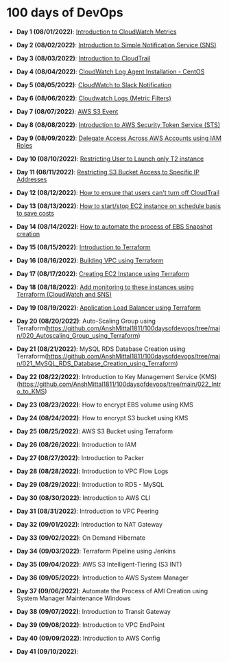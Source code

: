 # 100 days of DevOps

* **Day 1 (08/01/2022)**: [Introduction to CloudWatch Metrics](https://github.com/AnshMittal1811/100daysofdevops/tree/main/001_Intro_to_CloudWatch_Metrics)

* **Day 2 (08/02/2022)**: [Introduction to Simple Notification Service (SNS)](https://github.com/AnshMittal1811/100daysofdevops/tree/main/002_Intro_to_SNS)

* **Day 3 (08/03/2022)**: [Introduction to CloudTrail](https://github.com/AnshMittal1811/100daysofdevops/tree/main/003_Intro_to_CloudTrail)

* **Day 4 (08/04/2022)**: [CloudWatch Log Agent Installation - CentOS](https://github.com/AnshMittal1811/100daysofdevops/tree/main/004_CloudWatch_Log_Agent_Installation)

* **Day 5 (08/05/2022)**: [CloudWatch to Slack Notification](https://github.com/AnshMittal1811/100daysofdevops/tree/main/005_CloudWatch2Slack_Notification)

* **Day 6 (08/06/2022)**: [Cloudwatch Logs (Metric Filters)](https://github.com/AnshMittal1811/100daysofdevops/tree/main/006_CloudWatch_Logs_Metric_Filters)

* **Day 7 (08/07/2022)**: [AWS S3 Event](https://github.com/AnshMittal1811/100daysofdevops/tree/main/007_AWS_S3_Event)

* **Day 8 (08/08/2022)**: [Introduction to AWS Security Token Service (STS)](https://github.com/AnshMittal1811/100daysofdevops/tree/main/008_Intro_to_AWS_STS)

* **Day 9 (08/09/2022)**: [Delegate Access Across AWS Accounts using IAM Roles](https://github.com/AnshMittal1811/100daysofdevops/tree/main/009_Delegate_Access_across_AWS_Acc_using_IAM_roles)

* **Day 10 (08/10/2022)**: [Restricting User to Launch only T2 instance](https://github.com/AnshMittal1811/100daysofdevops/tree/main/010_Restricting_user_launch_only_t2_instance)

* **Day 11 (08/11/2022)**: [Restricting S3 Bucket Access to Specific IP Addresses](https://github.com/AnshMittal1811/100daysofdevops/tree/main/011_Restricting_S3_bucket_Access_to_Specific_IP_address)

* **Day 12 (08/12/2022)**: [How to ensure that users can't turn off CloudTrail](https://github.com/AnshMittal1811/100daysofdevops/tree/main/012_Ensuring_Users_Cant_Turn_Off_CloudTrail)

* **Day 13 (08/13/2022)**: [How to start/stop EC2 instance on schedule basis to save costs](https://github.com/AnshMittal1811/100daysofdevops/tree/main/013_Starting_Stopping_EC2_instance_scheduled)

* **Day 14 (08/14/2022)**: [How to automate the process of EBS Snapshot creation](https://github.com/AnshMittal1811/100daysofdevops/tree/main/014_Automating_EBS_Snapshot_Creation)

* **Day 15 (08/15/2022)**: [Introduction to Terraform](https://github.com/AnshMittal1811/100daysofdevops/tree/main/015_Intro_to_Terraform)

* **Day 16 (08/16/2022)**: [Building VPC using Terraform](https://github.com/AnshMittal1811/100daysofdevops/tree/main/016_Building_VPC_using_Terraform)

* **Day 17 (08/17/2022)**: [Creating EC2 Instance using Terraform](https://github.com/AnshMittal1811/100daysofdevops/tree/main/017_Creating_EC2_Instance_using_Terraform)

* **Day 18 (08/18/2022)**: [Add monitoring to these instances using Terraform (CloudWatch and SNS)](https://github.com/AnshMittal1811/100daysofdevops/tree/main/018_Monitoring_Instances_using_Terraform_CloudWatch_and_SNS)

* **Day 19 (08/19/2022)**: [Application Load Balancer using Terraform](https://github.com/AnshMittal1811/100daysofdevops/tree/main/019_Application_Load_Balancer_using_Terraform)

* **Day 20 (08/20/2022)**: Auto-Scaling Group using Terraform(https://github.com/AnshMittal1811/100daysofdevops/tree/main/020_Autoscaling_Group_using_Terraform)

* **Day 21 (08/21/2022)**: MySQL RDS Database Creation using Terraform(https://github.com/AnshMittal1811/100daysofdevops/tree/main/021_MySQL_RDS_Database_Creation_using_Terraform)

* **Day 22 (08/22/2022)**: Introduction to Key Management Service (KMS)(https://github.com/AnshMittal1811/100daysofdevops/tree/main/022_Intro_to_KMS)

* **Day 23 (08/23/2022)**: How to encrypt EBS volume using KMS

* **Day 24 (08/24/2022)**: How to encrypt S3 bucket using KMS

* **Day 25 (08/25/2022)**: AWS S3 Bucket using Terraform

* **Day 26 (08/26/2022)**: Introduction to IAM

* **Day 27 (08/27/2022)**: Introduction to Packer

* **Day 28 (08/28/2022)**: Introduction to VPC Flow Logs

* **Day 29 (08/29/2022)**: Introduction to RDS - MySQL

* **Day 30 (08/30/2022)**: Introduction to AWS CLI

* **Day 31 (08/31/2022)**: Introduction to VPC Peering

* **Day 32 (09/01/2022)**: Introduction to NAT Gateway

* **Day 33 (09/02/2022)**: On Demand Hibernate

* **Day 34 (09/03/2022)**: Terraform Pipeline using Jenkins

* **Day 35 (09/04/2022)**: AWS S3 Intelligent-Tiering (S3 INT)

* **Day 36 (09/05/2022)**: Introduction to AWS System Manager

* **Day 37 (09/06/2022)**: Automate the Process of AMI Creation using System Manager Maintenance Windows

* **Day 38 (09/07/2022)**: Introduction to Transit Gateway

* **Day 39 (09/08/2022)**: Introduction to VPC EndPoint

* **Day 40 (09/09/2022)**: Introduction to AWS Config

* **Day 41 (09/10/2022)**: 








